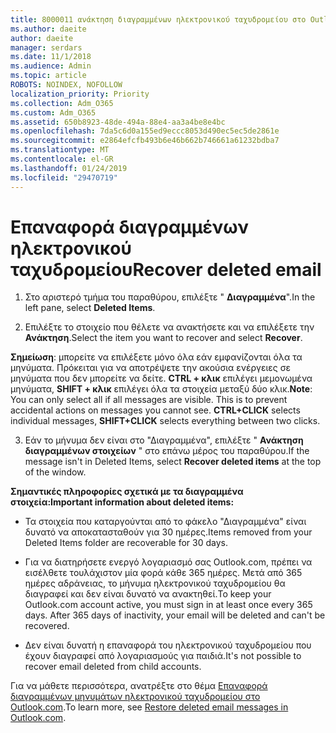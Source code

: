 ```yaml
---
title: 8000011 ανάκτηση διαγραμμένων ηλεκτρονικού ταχυδρομείου στο Outlook.com
ms.author: daeite
author: daeite
manager: serdars
ms.date: 11/1/2018
ms.audience: Admin
ms.topic: article
ROBOTS: NOINDEX, NOFOLLOW
localization_priority: Priority
ms.collection: Adm_O365
ms.custom: Adm_O365
ms.assetid: 650b8923-48de-494a-88e4-aa3a4be8e4bc
ms.openlocfilehash: 7da5c6d0a155ed9eccc8053d490ec5ec5de2861e
ms.sourcegitcommit: e2864efcfb493b6e46b662b746661a61232bdba7
ms.translationtype: MT
ms.contentlocale: el-GR
ms.lasthandoff: 01/24/2019
ms.locfileid: "29470719"
---
```

# <a name="recover-deleted-email"></a><span data-ttu-id="4466a-102">Επαναφορά διαγραμμένων ηλεκτρονικού ταχυδρομείου</span><span class="sxs-lookup"><span data-stu-id="4466a-102">Recover deleted email</span></span>

1. <span data-ttu-id="4466a-103">Στο αριστερό τμήμα του παραθύρου, επιλέξτε " **Διαγραμμένα**".</span><span class="sxs-lookup"><span data-stu-id="4466a-103">In the left pane, select **Deleted Items**.</span></span> 
    
2. <span data-ttu-id="4466a-104">Επιλέξτε το στοιχείο που θέλετε να ανακτήσετε και να επιλέξετε την **Ανάκτηση**.</span><span class="sxs-lookup"><span data-stu-id="4466a-104">Select the item you want to recover and select **Recover**.</span></span> 
  
 <span data-ttu-id="4466a-p101">**Σημείωση**: μπορείτε να επιλέξετε μόνο όλα εάν εμφανίζονται όλα τα μηνύματα. Πρόκειται για να αποτρέψετε την ακούσια ενέργειες σε μηνύματα που δεν μπορείτε να δείτε. **CTRL + κλικ** επιλέγει μεμονωμένα μηνύματα, **SHIFT + κλικ** επιλέγει όλα τα στοιχεία μεταξύ δύο κλικ.</span><span class="sxs-lookup"><span data-stu-id="4466a-p101">**Note**: You can only select all if all messages are visible. This is to prevent accidental actions on messages you cannot see. **CTRL+CLICK** selects individual messages, **SHIFT+CLICK** selects everything between two clicks.</span></span> 
    
3. <span data-ttu-id="4466a-108">Εάν το μήνυμα δεν είναι στο "Διαγραμμένα", επιλέξτε " **Ανάκτηση διαγραμμένων στοιχείων** " στο επάνω μέρος του παραθύρου.</span><span class="sxs-lookup"><span data-stu-id="4466a-108">If the message isn't in Deleted Items, select **Recover deleted items** at the top of the window.</span></span> 
    
 <span data-ttu-id="4466a-109">**Σημαντικές πληροφορίες σχετικά με τα διαγραμμένα στοιχεία:**</span><span class="sxs-lookup"><span data-stu-id="4466a-109">**Important information about deleted items:**</span></span>
  
- <span data-ttu-id="4466a-110">Τα στοιχεία που καταργούνται από το φάκελο "Διαγραμμένα" είναι δυνατό να αποκατασταθούν για 30 ημέρες.</span><span class="sxs-lookup"><span data-stu-id="4466a-110">Items removed from your Deleted Items folder are recoverable for 30 days.</span></span>
    
- <span data-ttu-id="4466a-p102">Για να διατηρήσετε ενεργό λογαριασμό σας Outlook.com, πρέπει να εισέλθετε τουλάχιστον μία φορά κάθε 365 ημέρες. Μετά από 365 ημέρες αδράνειας, το μήνυμα ηλεκτρονικού ταχυδρομείου θα διαγραφεί και δεν είναι δυνατό να ανακτηθεί.</span><span class="sxs-lookup"><span data-stu-id="4466a-p102">To keep your Outlook.com account active, you must sign in at least once every 365 days. After 365 days of inactivity, your email will be deleted and can't be recovered.</span></span>
    
- <span data-ttu-id="4466a-113">Δεν είναι δυνατή η επαναφορά του ηλεκτρονικού ταχυδρομείου που έχουν διαγραφεί από λογαριασμούς για παιδιά.</span><span class="sxs-lookup"><span data-stu-id="4466a-113">It's not possible to recover email deleted from child accounts.</span></span>
    
<span data-ttu-id="4466a-114">Για να μάθετε περισσότερα, ανατρέξτε στο θέμα [Επαναφορά διαγραμμένων μηνυμάτων ηλεκτρονικού ταχυδρομείου στο Outlook.com](https://go.microsoft.com/fwlink/p/?linkid=873117).</span><span class="sxs-lookup"><span data-stu-id="4466a-114">To learn more, see [Restore deleted email messages in Outlook.com](https://go.microsoft.com/fwlink/p/?linkid=873117).</span></span>
  

